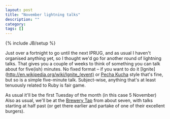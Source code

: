 ```yaml
---
layout: post
title: "November lightning talks"
description: ""
category: 
tags: []
---
```

{% include JB/setup %}

Just over a fortnight to go until the next IPRUG, and as usual I haven't
organised anything yet, so I thought we'd go for another round of lightning
talks. That gives you a couple of weeks to think of something you can talk
about for five(ish) minutes. No fixed format &ndash; if you want to do it
[Ignite](http://en.wikipedia.org/wiki/Ignite_(event) or [Pecha
Kucha](http://en.wikipedia.org/wiki/Pecha_Kucha) style that's fine, but so is a
simple five-minute talk. Subject-wise, anything that's at least tenuously
related to Ruby is fair game.

As usual it'll be the first Tuesday of the month (in this case 5 November) Also
as usual, we'll be at the [Brewery Tap](http://thebrewerytap.org/) from about
seven, with talks starting at half past (or get there earlier and partake of
one of their excellent burgers).
